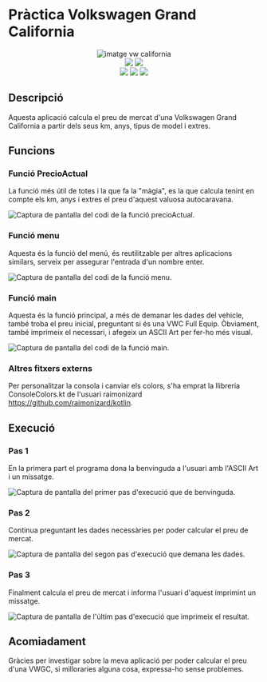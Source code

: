 # Pràctica Volkswagen Grand California

<div align="center">

<img alt="imatge vw california" src="https://autocaravanascompostela.es/wp-content/uploads/2022/02/van_volkswagen-grand-california-600-2_146.png">

</div>

<div align="center">    
    <img src= https://img.shields.io/badge/IntelliJ_IDEA-000000.svg?style=for-the-badge&logo=intellij-idea&logoColor=white>
    <img src= https://img.shields.io/badge/Kotlin-0095D5?&style=for-the-badge&logo=kotlin&logoColor=white>
</div>

<div align="center">
    <img src= https://img.shields.io/github/repo-size/BipperTT/agua_factura>
    <img src= https://img.shields.io/github/commit-activity/t/BipperTT/practica_vw_california?color=green>
    <img src= https://img.shields.io/github/last-commit/BipperTT/practica_vw_california/main?color=green>
</div>


## Descripció
Aquesta aplicació calcula el preu de mercat d'una Volkswagen Grand California a partir dels seus km, anys, tipus de model i extres.
## Funcions
### Funció PrecioActual
La funció més útil de totes i la que fa la "màgia", es la que calcula tenint en compte els km, anys i extres el preu d'aquest valuosa autocaravana.

![Captura de pantalla del codi de la funció precioActual.](https://i.imgur.com/WZ68tXx.png)

### Funció menu
Aquesta és la funció del menú, és reutilitzable per altres aplicacions similars, serveix per assegurar l'entrada d'un nombre enter.

![Captura de pantalla del codi de la funció menu.](https://i.imgur.com/6Mnbmww.png)

### Funció main
Aquesta és la funció principal, a més de demanar les dades del vehicle, també troba el preu inicial, preguntant si és una VWC Full Equip. Òbviament, també imprimeix el necessari, i afegeix un ASCII Art per fer-ho més visual.

![Captura de pantalla del codi de la funció main.](https://i.imgur.com/3RViZHT.png) 

### Altres fitxers externs
Per personalitzar la consola i canviar els colors, s'ha emprat la llibreria ConsoleColors.kt de l'usuari raimonizard https://github.com/raimonizard/kotlin.
## Execució
### Pas 1
En la primera part el programa dona la benvinguda a l'usuari amb l'ASCII Art i un missatge.

![Captura de pantalla del primer pas d'execució que de benvinguda.](https://i.imgur.com/pdpWhBD.png)

### Pas 2
Continua preguntant les dades necessàries per poder calcular el preu de mercat.

![Captura de pantalla del segon pas d'execució que demana les dades.](https://i.imgur.com/li7ITme.png)

### Pas 3
Finalment calcula el preu de mercat i informa l'usuari d'aquest imprimint un missatge.

![Captura de pantalla de l'últim pas d'execució que imprimeix el resultat.](https://i.imgur.com/9sL99rr.png)

## Acomiadament
Gràcies per investigar sobre la meva aplicació per poder calcular el preu d'una VWGC, si milloraries alguna cosa, expressa-ho sense problemes.
